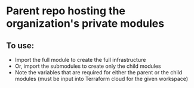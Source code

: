 # Parent repo hosting the organization's private modules
## To use:
- Import the full module to create the full infrastructure
- Or, import the submodules to create only the child modules
- Note the variables that are required for either the parent or the child modules (must be input into Terraform cloud for the given workspace)
